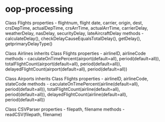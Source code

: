 # oop-processing

Class Flights
  properties - flightnum, flight date, carrier, origin, dest, crsDepTime, actualDepTime, crsArrTime, actualArrTime, carrierDelay,     weatherDelay, nasDelay, securityDelay, lateAircraftDelay
  methods - calculateDelay(), checkDelayCauseEqualsTotalDelay(), getDelay(), getprimaryDelayType()

Class Airlines
  inherits Class Flights
  properties - airlineID, airlineCode
  methods - caculateOnTimePercent(airport(default=all), period(default=all)), totalFlightCount(airport(default=all), period(default=all)), delayedFlightCount(airport(default=all), period(default=all))
  
Class Airports
inherits Class Flights
  properties - airlineID, airlineCode, stateCode
  methods - caculateOnTimePercent(airline(default=all), period(default=all)), totalFlightCount(airline(default=all), period(default=all)), delayedFlightCount(airline(default=all), period(default=all))

Class CSVParser
  properties - filepath, filename
  methods - readCSV(filepath, filename)
